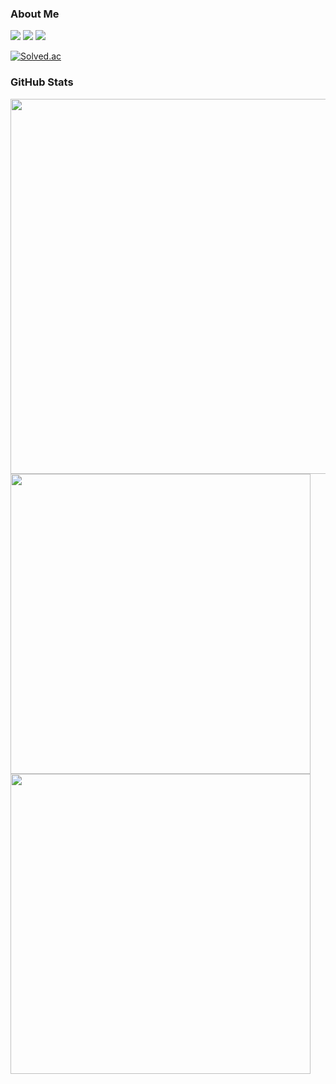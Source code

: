 ### About Me
<a href="https://iris-twist-264.notion.site/4bcee3d2019442308d332e9be3b0891c"><img src="https://img.shields.io/badge/Notion-000000?style=flat-square&logo=Notion&logoColor=white"/></a>
<a href="https://www.instagram.com/d0ngwook7"><img src="https://img.shields.io/badge/Instagram-E4405F?style=flat-square&logo=Instagram&logoColor=white"/></a>
<a href="https://swbsnewby7.tistory.com/"><img src="https://img.shields.io/badge/Tistory-EB531F?style=flat-square&logo=Tistory&logoColor=white"/></a>

[![Solved.ac](http://mazassumnida.wtf/api/mini/generate_badge?boj=dongwook7)](https://solved.ac/profile/dongwook7)

### GitHub Stats
<a href="https://stats.dooboo.io"><img src="https://stats.dooboo.io/api/github-stats-advanced?login=dongwookkim3" width="600" /></a>
<img src="https://github-readme-stats.vercel.app/api?username=dongwookkim3&show_icons=true&theme=radical" width="480" />
<img src="https://github-readme-stats.vercel.app/api?username=dongwookkim3&show_icons=true&include_all_commits=true&bg_color=30,e96443,904e95&title_color=fff&text_color=fff" width="480" />
